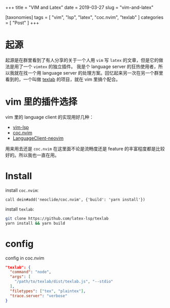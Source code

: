 +++
title = "VIM and Latex"
date = 2019-03-27
slug = "vim-and-latex"

[taxonomies]
tags = [
  "vim",
  "lsp",
  "latex",
  "coc.nvim",
  "texlab"
]
categories = [ "Post" ]
+++

# 起源

起源是在群里看到了有人分享的关于一个人用 `vim` 写 `latex` 的文章，但是它的做法是用了一个 `vimtex` 的独立插件。
我是个 language server 的狂热使用者，所以我就在找一个用 language server 的处理方案。回忆起来另一次在另一个群里看到的，一个叫做 [texlab](https://github.com/latex-lsp/texlab) 的项目，就在 vim 里搞个配合。

# vim 里的插件选择

vim 里的 language client 的实现用好几种：

- [vim-lsp](https://github.com/prabirshrestha/vim-lsp)
- [coc.nvim](https://github.com/neoclide/coc.nvim)
- [LanguageClient-neovim](https://github.com/autozimu/LanguageClient-neovim)

用来用去还是 `coc.nvim` 在这里面不论是流畅度还是 feature 的丰富程度都是比较好的。所以我也一直在用。

# Install

install `coc.nvim`:

```vim
call dein#add('neoclide/coc.nvim', {'build': 'yarn install'})
```

install `texlab`:

```bash
git clone https://github.com/latex-lsp/texlab
yarn install && yarn build
```

# config

config in coc.nvim
```json
"texlab": {
  "command": "node",
  "args": [
    "/path/to/texlab/dist/texlab.js", "--stdio"
  ],
  "filetypes": ["tex", "plaintex"],
  "trace.server": "verbose"
}
```